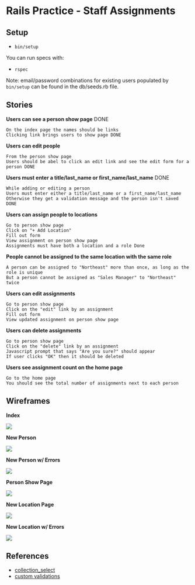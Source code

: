 # Rails Practice - Staff Assignments

## Setup

* `bin/setup`

You can run specs with:

* `rspec`

Note: email/password combinations for existing users populated by `bin/setup` can be found in the db/seeds.rb file.

## Stories

**Users can see a person show page** DONE

```
On the index page the names should be links
Clicking link brings users to show page DONE
```

**Users can edit people**

```
From the person show page
Users should be abel to click an edit link and see the edit form for a person DONE
```

**Users must enter a title/last_name or first_name/last_name** DONE

```
While adding or editing a person
Users must enter either a title/last_name or a first_name/last_name
Otherwise they get a validation message and the person isn't saved DONE
```

**Users can assign people to locations**

```
Go to person show page
Click on "+ Add Location"
Fill out form
View assignment on person show page
Assignments must have both a location and a role Done
```

**People cannot be assigned to the same location with the same role** 

```
A person can be assigned to "Northeast" more than once, as long as the role is unique
But a person cannot be assigned as "Sales Manager" to "Northeast" twice
```

**Users can edit assignments**

```
Go to person show page
Click on the "edit" link by an assignment
Fill out form
View updated assignment on person show page
```

**Users can delete assignments**

```
Go to person show page
Click on the "delete" link by an assignment
Javascript prompt that says "Are you sure?" should appear
If user clicks "OK" then it should be deleted
```

**Users see assignment count on the home page**

```
Go to the home page
You should see the total number of assignments next to each person
```

## Wireframes

**Index**

<img src="project/images/01-index.png" />

**New Person**

<img src="project/images/02-new.png" />

**New Person w/ Errors**

<img src="project/images/03-new-with-errors.png" />

**Person Show Page**

<img src="project/images/04-show.png" />

**New Location Page**

<img src="project/images/05-new-location.png" />

**New Location w/ Errors**

<img src="project/images/06-new-location-with-errors.png" />

## References

* [collection_select](http://api.rubyonrails.org/classes/ActionView/Helpers/FormOptionsHelper.html#method-i-collection_select)
* [custom validations](http://guides.rubyonrails.org/active_record_validations.html#custom-methods)
